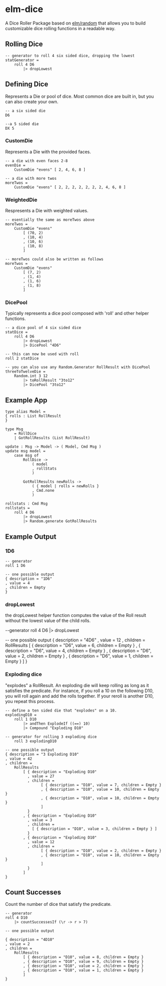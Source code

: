 # elm-dice

A Dice Roller Package based on [elm/random](https://package.elm-lang.org/packages/elm/random/latest/) that allows you to build customizable dice rolling functions in a readable way.

## Rolling Dice

    -- generator to roll 4 six sided dice, dropping the lowest
    statGenerator =
        roll 4 D6
            |> dropLowest

## Defining Dice

Represents a Die or pool of dice. Most common dice are built in, but you can also create your own.

    -- a six sided die
    D6

    --a 5 sided die
    DX 5

### CustomDie

Represents a Die with the provided faces.

    -- a die with even faces 2-8
    evenDie =
        CustomDie "evens" [ 2, 4, 6, 8 ]

    -- a die with more twos
    moreTwos =
        CustomDie "evens" [ 2, 2, 2, 2, 2, 2, 2, 4, 6, 8 ]

### WeightedDie

Respresents a Die with weighted values.

    -- esentially the same as moreTwos above
    moreTwos =
        CustomDie "evens"
            [ (70, 2)
            , (10, 4)
            , (10, 6)
            , (10, 8)
            ]

    -- moreTwos could also be written as follows
    moreTwos =
        CustomDie "evens"
            [ (7, 2)
            , (1, 4)
            , (1, 6)
            , (1, 8)
            ]

### DicePool

Typically represents a dice pool composed with 'roll' and other helper functions.

    -- a dice pool of 4 six sided dice
    statDice =
        roll 4 D6
            |> dropLowest
            |> DicePool "4D6"

    -- this can now be used with roll
    roll 2 statDice

    -- you can also use any Random.Generator RollResult with DicePool
    threeToTwelveDie =
        Random.int 3 12
            |> toRollResult "3to12"
            |> DicePool "3to12"

## Example App

    type alias Model =
    { rolls : List RollResult
    }

    type Msg
        = RollDice
        | GotRollResults (List RollResult)

    update : Msg -> Model -> ( Model, Cmd Msg )
    update msg model =
        case msg of
            RollDice ->
                ( model
                , rollStats
                )

            GotRollResults newRolls ->
                ( { model | rolls = newRolls }
                , Cmd.none
                )

    rollstats : Cmd Msg
    rollstats =
        roll 4 D6
            |> dropLowest
            |> Random.generate GotRollResults

## Example Output

### 1D6

    -- generator
    roll 1 D6

    -- one possible output
    { description = "1D6"
    , value = 4
    , children = Empty
    }


### dropLowest

the dropLowest helper function computes the value of the Roll result without the lowest value of the child rolls.
  
 --generator
roll 4 D6
|> dropLowest  
  
 -- one possible output
{ description = "4D6"
, value = 12
, children =
RollResults
[ { description = "D6", value = 6, children = Empty }
, { description = "D6", value = 4, children = Empty }
, { description = "D6", value = 2, children = Empty }
, { description = "D6", value = 1, children = Empty }
]
}

### Exploding dice

"explodes" a RollResult. An exploding die will keep rolling as long as it satisfies the predicate. For instance, if you roll a 10 on the following D10, you will roll again and add the rolls together. If your reroll is another D10, you repeat this process.

    -- define a ten sided die that "explodes" on a 10.
    explodingD10 =
        roll 1 D10
            |> andThen ExplodeIf ((==) 10)
            |> Compound "Exploding D10"

    -- generator for rolling 3 exploding dice
        roll 3 explodingD10

    -- one possible output
    { description = "3 Exploding D10"
    , value = 42
    , children =
        RollResults
            [ { description = "Exploding D10"
              , value = 27
              , children =
                    [ { description = "D10", value = 7, children = Empty }
                    , { description = "D10", value = 10, children = Empty }
                    , { description = "D10", value = 10, children = Empty }
                    ]
              }
            , { description = "Exploding D10"
              , value = 3
              , children =
                [ { description = "D10", value = 3, children = Empty } ]
              }
            , { description = "Exploding D10"
              , value = 12
              , children =
                    [ { description = "D10", value = 2, children = Empty }
                    , { description = "D10", value = 10, children = Empty }
                    ]
              }
            ]
    }

## Count Successes

Count the number of dice that satisfy the predicate.

    -- generator
    roll 4 D10
        |> countSuccessesIf (\r -> r > 7)

    -- one possible output

    { description = "4D10"
    , value = 2
    , children =
        RollResults
            [ { description = "D10", value = 8, children = Empty }
            , { description = "D10", value = 9, children = Empty }
            , { description = "D10", value = 2, children = Empty }
            , { description = "D10", value = 1, children = Empty }
            ]
    }
